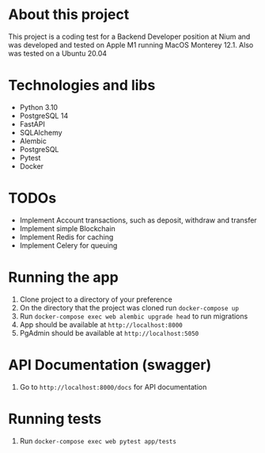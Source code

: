 # About this project
This project is a coding test for a Backend Developer position at Nium and was developed and tested on Apple M1 running MacOS Monterey 12.1. Also was tested on a Ubuntu 20.04

# Technologies and libs
- Python 3.10
- PostgreSQL 14
- FastAPI
- SQLAlchemy
- Alembic
- PostgreSQL
- Pytest
- Docker

# TODOs
- Implement Account transactions, such as deposit, withdraw and transfer
- Implement simple Blockchain
- Implement Redis for caching
- Implement Celery for queuing
# Running the app
1. Clone project to a directory of your preference
2. On the directory that the project was cloned run `docker-compose up`
3. Run `docker-compose exec web alembic upgrade head` to run migrations
4. App should be available at `http://localhost:8000`
5. PgAdmin should be available at `http://localhost:5050`

# API Documentation (swagger)
1. Go to `http://localhost:8000/docs` for API documentation

# Running tests
1. Run `docker-compose exec web pytest app/tests`